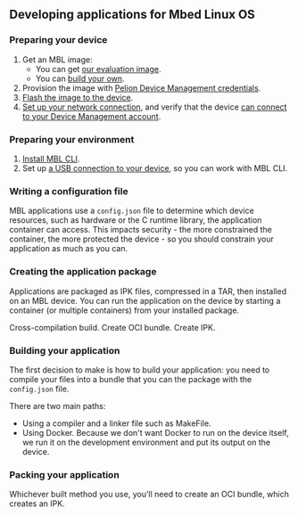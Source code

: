 ## Developing applications for Mbed Linux OS

<!--**This page will be a review of the steps - each of these has its own full page of instructions**-->
<!--something about... what was I thinking about?-->


### Preparing your device

1. Get an MBL image:
    * You can get [our evaluation image]().
    * You can [build your own]().
1. Provision the image with [Pelion Device Management credentials]().
1. [Flash the image to the device]().
1. [Set up your network connection](), and verify that the device [can connect to your Device Management account]().

### Preparing your environment

1. [Install MBL CLI]().
1. Set up [a USB connection to your device](), so you can work with MBL CLI.

### Writing a configuration file

MBL applications use a `config.json` file to determine which device resources, such as hardware or the C runtime library, the application container can access. This impacts security - the more constrained the container, the more protected the device - so you should constrain your application as much as you can.

### Creating the application package

Applications are packaged as IPK files, compressed in a TAR, then installed on an MBL device. You can run the application on the device by starting a container (or multiple containers) from your installed package.

<!--can I install the IPK directly, or do I have to use an update with a TAR?-->

Cross-compilation build.
Create OCI bundle.
Create IPK.

### Building your application

The first decision to make is how to build your application: you need to compile your files into a bundle that you can the package with the `config.json` file.

There are two main paths:

* Using a compiler and a linker file such as MakeFile. <!--dockcross to cross-compile, adding the `opkg-utils` utility.dockcross is a Docker-based cross-compiling toolchain. We build a new Docker image with dockcross as our starting point, adding the opkg utilities. The image is defined in cc-env/Dockerfile. You can build it with docker build: -->
* Using Docker. Because we don't want Docker to run on the device itself, we run it on the development environment and put its output on the device.
<!--I don't think we mention that Docker is optional in the Prerequisites-->

### Packing <!--or packaging--> your application

Whichever built method you use, you'll need to create an OCI bundle, which creates an IPK.

<!--then you need to create a TAR?-->
